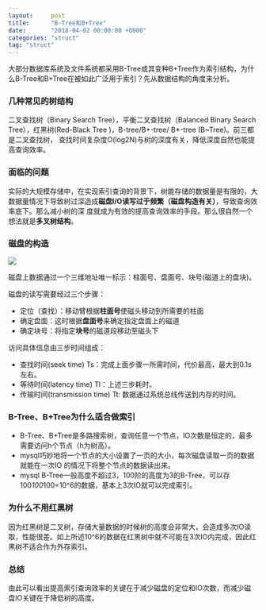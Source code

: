 ```yaml
---
layout:     post
title:      "B-Tree和B+Tree"
date:       "2018-04-02 00:00:00 +0800"
categories: "struct"
tag: "struct"
---
```


大部分数据库系统及文件系统都采用B-Tree或其变种B+Tree作为索引结构，为什么B-Tree和B+Tree在被如此广泛用于索引？先从数据结构的角度来分析。

### 几种常见的树结构  

二叉查找树（Binary Search Tree），平衡二叉查找树（Balanced Binary Search Tree），红黑树(Red-Black Tree )，B-tree/B+-tree/ B*-tree (B~Tree)。前三都是二叉查找树，
查找时间复杂度O(log2N)与树的深度有关，降低深度自然也能提高查询效率。

<!--more-->

### 面临的问题  

实际的大规模存储中，在实现索引查询的背景下，树能存储的数据量是有限的，大数据量情况下导致树过深造成**磁盘I/O读写过于频繁（磁盘构造有关）**，导致查询效率底下。那么减小树的深
度就成为有效的提高查询效率的手段。那么很自然一个想法就是**多叉树结构**。  

### 磁盘的构造  

![](https://olef5l6y5.qnssl.com/20180402170726.gif)

磁盘上数据通过一个三维地址唯一标示：柱面号、盘面号、块号(磁道上的盘块)。

磁盘的读写需要经过三个步骤：  

- 定位（查找）：移动臂根据**柱面号**使磁头移动到所需要的柱面
- 确定盘面：这时根据**盘面号**来确定指定盘面上的磁道
- 确定块号：将指定**块号**的磁道段移动至磁头下

访问具体信息由三步时间组成：  

- 查找时间(seek time) Ts：完成上面步骤一所需时间，代价最高，最大到0.1s左右。
- 等待时间(latency time) Tl：上述三步耗时。
- 传输时间(transmission time) Tt: 数据通过系统总线传送到内存的时间。

### B-Tree、B+Tree为什么适合做索引  

- B-Tree、B+Tree是多路搜索树，查询任意一个节点，IO次数是恒定的，最多需要访问h个节点（h为树高）。
- mysql巧妙地将一个节点的大小设置了一页的大小，每次磁盘读取一页的数据就能在一次IO 的情况下将整个节点的数据读出来。
- mysql B-Tree一般高度不超过3，100阶的高度为3的B-Tree，可以存100*100*100=10^6的数据，基本上3次IO就可以完成索引。

### 为什么不用红黑树  

因为红黑树是二叉树，存储大量数据的时候树的高度会非常大，会造成多次IO读取，性能很差。如上所述10^6的数据在红黑树中就不可能在3次IO内完成，因此红黑树不适合作为外存索引。


### 总结

由此可以看出提高索引查询效率的关键在于减少磁盘的定位和IO次数，而减少磁盘IO关键在于降低树的高度。